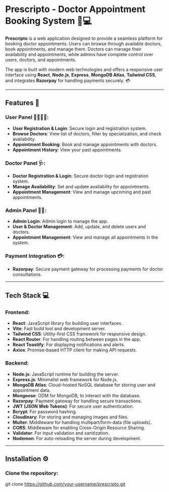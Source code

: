 # Prescripto - Doctor Appointment Booking System 🏥💻

**Prescripto** is a web application designed to provide a seamless platform for booking doctor appointments. Users can browse through available doctors, book appointments, and manage them. Doctors can manage their availability and appointments, while admins have complete control over users, doctors, and appointments.

The app is built with modern web technologies and offers a responsive user interface using **React**, **Node.js**, **Express**, **MongoDB Atlas**, **Tailwind CSS**, and integrates **Razorpay** for handling payments securely. 💳

---

## Features 🚀

### User Panel 👩‍⚕️👨‍⚕️:
- **User Registration & Login**: Secure login and registration system.
- **Browse Doctors**: View list of doctors, filter by specialization, and check availability.
- **Appointment Booking**: Book and manage appointments with doctors.
- **Appointment History**: View your past appointments.

### Doctor Panel 🩺:
- **Doctor Registration & Login**: Secure doctor login and registration system.
- **Manage Availability**: Set and update availability for appointments.
- **Appointment Management**: View and manage upcoming and past appointments.

### Admin Panel 👨‍💼:
- **Admin Login**: Admin login to manage the app.
- **User & Doctor Management**: Add, update, and delete users and doctors.
- **Appointment Management**: View and manage all appointments in the system.

### Payment Integration 💳:
- **Razorpay**: Secure payment gateway for processing payments for doctor consultations.

---

## Tech Stack 💻

### Frontend:
- **React**: JavaScript library for building user interfaces.
- **Vite**: Fast build tool and development server.
- **Tailwind CSS**: Utility-first CSS framework for responsive design.
- **React Router**: For handling routing between pages in the app.
- **React Toastify**: For displaying notifications and alerts.
- **Axios**: Promise-based HTTP client for making API requests.

### Backend:
- **Node.js**: JavaScript runtime for building the server.
- **Express.js**: Minimalist web framework for Node.js.
- **MongoDB Atlas**: Cloud-hosted NoSQL database for storing user and appointment data.
- **Mongoose**: ODM for MongoDB, to interact with the database.
- **Razorpay**: Payment gateway for handling secure transactions.
- **JWT (JSON Web Tokens)**: For secure user authentication.
- **Bcrypt**: For password hashing.
- **Cloudinary**: For storing and managing images and files.
- **Multer**: Middleware for handling multipart/form-data (file uploads).
- **CORS**: Middleware for enabling Cross-Origin Resource Sharing.
- **Validator**: For input validation and sanitization.
- **Nodemon**: For auto-reloading the server during development.

---

## Installation ⚙️

### Clone the repository:
git clone https://github.com/your-username/prescripto.git
